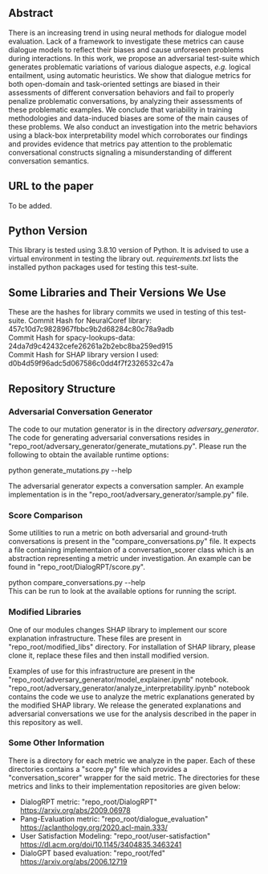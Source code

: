 ## Abstract

There is an increasing trend in using neural methods for dialogue model evaluation. Lack of a framework to investigate these metrics can cause dialogue models to reflect their biases and cause unforeseen problems during interactions. In this work, we propose an adversarial test-suite which generates problematic variations of various dialogue aspects, _e.g._ logical entailment, using automatic heuristics. We show that dialogue metrics for both open-domain and task-oriented settings are biased in their assessments of different conversation behaviors and fail to properly penalize problematic conversations, by analyzing their assessments of these problematic examples. We conclude that variability in training methodologies and data-induced biases are some of the main causes of these problems. We also conduct an investigation into the metric behaviors using a black-box interpretability model which corroborates our findings and provides evidence that metrics pay attention to the problematic conversational constructs signaling a misunderstanding of different conversation semantics.

## URL to the paper

To be added.

## Python Version

This library is tested using 3.8.10 version of Python.
It is advised to use a virtual environment in testing the library out. _requirements.txt_ lists the installed python packages used for testing this test-suite.

## Some Libraries and Their Versions We Use

These are the hashes for library commits we used in testing of this test-suite.
Commit Hash for NeuralCoref library: 457c10d7c9828967fbbc9b2d68284c80c78a9adb  
Commit Hash for spacy-lookups-data: 24da7d9c42432cefe26261a2b2ebc8ba259ed915  
Commit Hash for SHAP library version I used: d0b4d59f96adc5d067586c0dd4f7f2326532c47a  

## Repository Structure

### Adversarial Conversation Generator
The code to our mutation generator is in the directory _adversary_generator_. 
The code for generating adversarial conversations resides in "repo_root/adversary_generator/generate_mutations.py". Please run the following to obtain the available runtime options:  

python generate_mutations.py --help  

The adversarial generator expects a conversation sampler. An example implementation is in the "repo_root/adversary_generator/sample.py" file.  

### Score Comparison
Some utilities to run a metric on both adversarial and ground-truth conversations is present in the "compare_conversations.py" file. It expects a file containing implementaion of a conversation_scorer class which is an abstraction representing a metric under investigation. An example can be found in "repo_root/DialogRPT/score.py".  

python compare_conversations.py --help  
This can be run to look at the available options for running the script.

### Modified Libraries
One of our modules changes SHAP library to implement our score explanation infrastructure. These files are present in "repo_root/modified_libs" directory. For installation of SHAP library, please clone it, replace these files and then install modified version.

Examples of use for this infrastructure are present in the "repo_root/adversary_generator/model_explainer.ipynb" notebook. "repo_root/adversary_generator/analyze_interpretability.ipynb" notebook contains the code we use to analyze the metric explanations generated by the modified SHAP library. We release the generated explanations and adversarial conversations we use for the analysis described in the paper in this repository as well.

### Some Other Information
There is a directory for each metric we analyze in the paper. Each of these directories contains a "score.py" file which provides a "conversation_scorer" wrapper for the said metric. The directories for these metrics and links to their implementation repositories are given below:
* DialogRPT metric: "repo_root/DialogRPT" https://arxiv.org/abs/2009.06978
* Pang-Evaluation metric: "repo_root/dialogue_evaluation" https://aclanthology.org/2020.acl-main.333/
* User Satisfaction Modeling: "repo_root/user-satisfaction" https://dl.acm.org/doi/10.1145/3404835.3463241
* DialoGPT based evaluation: "repo_root/fed" https://arxiv.org/abs/2006.12719
